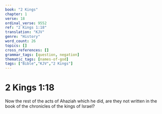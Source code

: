 ```yaml
---
book: "2 Kings"
chapter: 1
verse: 18
ordinal_verse: 9552
ref: "2 Kings 1:18"
translation: "KJV"
genre: "History"
word_count: 26
topics: []
cross_references: []
grammar_tags: [question, negation]
thematic_tags: [names-of-god]
tags: ["Bible","KJV","2 Kings"]
---
```


# 2 Kings 1:18

Now the rest of the acts of Ahaziah which he did, are they not written in the book of the chronicles of the kings of Israel?
